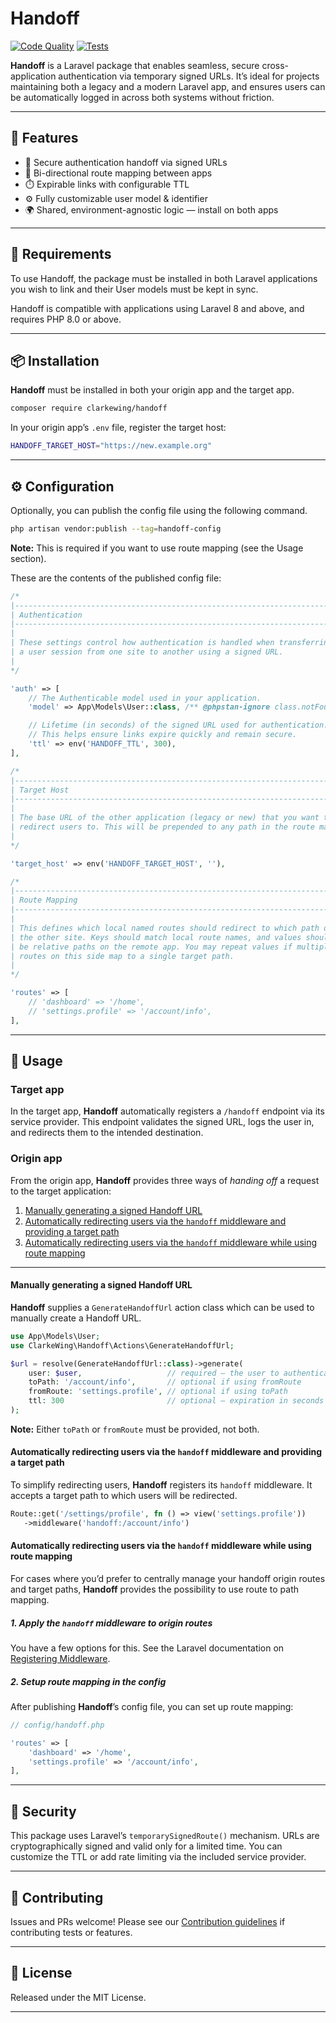 # Handoff

[![Code Quality](https://github.com/clarkewing/handoff/actions/workflows/code-quality.yml/badge.svg)](https://github.com/clarkewing/handoff/actions/workflows/code-quality.yml)
[![Tests](https://github.com/clarkewing/handoff/actions/workflows/tests.yaml/badge.svg)](https://github.com/clarkewing/handoff/actions/workflows/tests.yaml)

**Handoff** is a Laravel package that enables seamless, secure cross-application authentication via temporary signed URLs. It’s ideal for projects maintaining both a legacy and a modern Laravel app, and ensures users can be automatically logged in across both systems without friction.

---

## 🚀 Features

- 🔐 Secure authentication handoff via signed URLs
- 🔁 Bi-directional route mapping between apps
- ⏱️ Expirable links with configurable TTL
- ⚙️ Fully customizable user model & identifier
- 🌍 Shared, environment-agnostic logic — install on both apps

---

## 🧩 Requirements

To use Handoff, the package must be installed in both Laravel applications you wish to link and their User models must be kept in sync.

Handoff is compatible with applications using Laravel 8 and above, and requires PHP 8.0 or above.

---

## 📦 Installation

**Handoff** must be installed in both your origin app and the target app.

```bash
composer require clarkewing/handoff
```

In your origin app’s `.env` file, register the target host:

```bash
HANDOFF_TARGET_HOST="https://new.example.org"
```

---

## ⚙️ Configuration

Optionally, you can publish the config file using the following command.

```bash
php artisan vendor:publish --tag=handoff-config
```

**Note:** This is required if you want to use route mapping (see the Usage section).

These are the contents of the published config file:

```php
/*
|--------------------------------------------------------------------------
| Authentication
|--------------------------------------------------------------------------
|
| These settings control how authentication is handled when transferring
| a user session from one site to another using a signed URL.
|
*/

'auth' => [
    // The Authenticable model used in your application.
    'model' => App\Models\User::class, /** @phpstan-ignore class.notFound */

    // Lifetime (in seconds) of the signed URL used for authentication.
    // This helps ensure links expire quickly and remain secure.
    'ttl' => env('HANDOFF_TTL', 300),
],

/*
|--------------------------------------------------------------------------
| Target Host
|--------------------------------------------------------------------------
|
| The base URL of the other application (legacy or new) that you want to
| redirect users to. This will be prepended to any path in the route map.
|
*/

'target_host' => env('HANDOFF_TARGET_HOST', ''),

/*
|--------------------------------------------------------------------------
| Route Mapping
|--------------------------------------------------------------------------
|
| This defines which local named routes should redirect to which path on
| the other site. Keys should match local route names, and values should
| be relative paths on the remote app. You may repeat values if multiple
| routes on this side map to a single target path.
|
*/

'routes' => [
    // 'dashboard' => '/home',
    // 'settings.profile' => '/account/info',
],
```

---

## 🔧 Usage

### Target app

In the target app, **Handoff** automatically registers a `/handoff` endpoint via its service provider. This endpoint validates the signed URL, logs the user in, and redirects them to the intended destination.

### Origin app

From the origin app, **Handoff** provides three ways of _handing off_ a request to the target application:

1. [Manually generating a signed Handoff URL](#manually-generating-a-signed-handoff-url)
2. [Automatically redirecting users via the `handoff` middleware and providing a target path](#automatically-redirecting-users-via-the-handoff-middleware-and-providing-a-target-path)
3. [Automatically redirecting users via the `handoff` middleware while using route mapping](#automatically-redirecting-users-via-the-handoff-middleware-while-using-route-mapping)

---

#### Manually generating a signed Handoff URL

**Handoff** supplies a `GenerateHandoffUrl` action class which can be used to manually create a Handoff URL.

```php
use App\Models\User;
use ClarkeWing\Handoff\Actions\GenerateHandoffUrl;

$url = resolve(GenerateHandoffUrl::class)->generate(
    user: $user,                   // required – the user to authenticate
    toPath: '/account/info',       // optional if using fromRoute
    fromRoute: 'settings.profile', // optional if using toPath
    ttl: 300                       // optional – expiration in seconds
);
```

**Note:** Either `toPath` or `fromRoute` must be provided, not both.

#### Automatically redirecting users via the `handoff` middleware and providing a target path

To simplify redirecting users, **Handoff** registers its `handoff` middleware. It accepts a target path to which users will be redirected.

```php
Route::get('/settings/profile', fn () => view('settings.profile'))
   ->middleware('handoff:/account/info')
```

#### Automatically redirecting users via the `handoff` middleware while using route mapping

For cases where you’d prefer to centrally manage your handoff origin routes and target paths, **Handoff** provides the possibility to use route to path mapping.

##### 1. Apply the `handoff` middleware to origin routes

You have a few options for this. See the Laravel documentation on [Registering Middleware](https://laravel.com/docs/12.x/middleware#registering-middleware).

##### 2. Setup route mapping in the config

After publishing **Handoff**’s config file, you can set up route mapping:

```php
// config/handoff.php

'routes' => [
    'dashboard' => '/home',
    'settings.profile' => '/account/info',
],
```

---

## 🔐 Security

This package uses Laravel’s `temporarySignedRoute()` mechanism. URLs are cryptographically signed and valid only for a limited time. You can customize the TTL or add rate limiting via the included service provider.

---

## 🤝 Contributing

Issues and PRs welcome! Please see our [Contribution guidelines](CONTRIBUTING.md) if contributing tests or features.

---

## 📜 License

Released under the MIT License.

---
